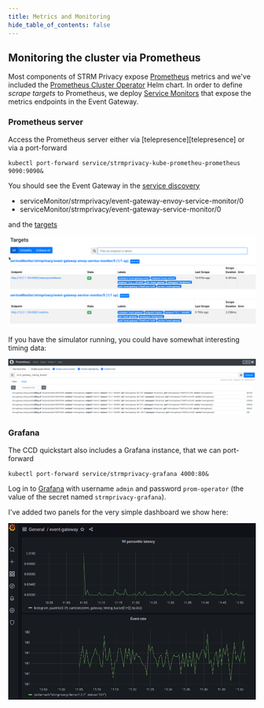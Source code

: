```yaml
---
title: Metrics and Monitoring
hide_table_of_contents: false
---
```


[prometheus]: https://prometheus.io/
[prom-helm]: https://github.com/prometheus-community/helm-charts
[prom-sm]: https://github.com/prometheus-community/helm-charts/blob/main/charts/kube-prometheus-stack/templates/prometheus-operator/servicemonitor.yaml

## Monitoring the cluster via Prometheus
Most components of STRM Privacy expose [Prometheus][prometheus] metrics and we've included the [Prometheus Cluster
Operator][prom-helm] Helm chart. In order to define _scrape targets_ to Prometheus, we deploy  [Service
Monitors][prom-sm] that expose the metrics endpoints in the Event Gateway.

### Prometheus server
Access the Prometheus server either via [telepresence][telepresence] or via a port-forward

    kubectl port-forward service/strmprivacy-kube-prometheu-prometheus 9090:9090&

You should see the Event Gateway in the [service discovery](http://localhost:9090/service-discovery)

* serviceMonitor/strmprivacy/event-gateway-envoy-service-monitor/0
* serviceMonitor/strmprivacy/event-gateway-service-monitor/0

and the [targets](http://localhost:9090/targets)

![http://localhost:9090/targets](./images/prometheus-targets.png)

If you have the simulator running, you could have somewhat interesting timing data:

![latency-timing](./images/prometheus-timing-bucket.png)


### Grafana
The CCD quickstart also includes a Grafana instance, that we can port-forward

    kubectl port-forward service/strmprivacy-grafana 4000:80&

Log in to [Grafana](http://localhost:4000/dashboards) with username `admin` and password `prom-operator` (the value of
the secret named `strmprivacy-grafana`).

I've added two panels for the very simple dashboard we show here:

![grafana](./images/grafana.png)
